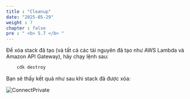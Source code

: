 ```yaml
---
title : "Cleanup"
date: "2025-05-29"
weight : 7
chapter : false
pre : " <b> 5.7 </b> "
---
```



Để xóa stack đã tạo (và tất cả các tài nguyên đã tạo như AWS Lambda và Amazon API Gateway), hãy chạy lệnh sau:

```csharp
    cdk destroy
```

Bạn sẽ thấy kết quả như sau khi stack đã được xóa:

![ConnectPrivate](/images/5-Infrastructure/5.22.png)